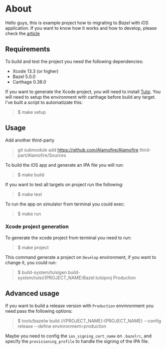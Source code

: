 # About

Hello guys, this is example project how to migrating to *Bazel* with iOS application. If you want to know how it works and how to develop, please check the [article](https://flare.build/migration-guides/ios-hearts-bazel)

## Requirements

To build and test the project you need the following dependencies:
- Xcode 13.3 (or higher)
- Bazel 5.0.0
- Carthage 0.38.0

If you want to generate the Xcode project, you will need to install [Tulsi](https://github.com/bazelbuild/tulsi). You will need to setup the environment with carthage before build any target. I've built a script to automatizate this: 

> $ make setup

## Usage

Add another third-party
> git submodule add https://github.com/Alamofire/Alamofire third-part/Alamofire/Sources

To build the iOS app and generate an IPA file you will run:

> $ make build

If you want to test all targets on project run the following:

> $ make test

To run the app on simulator from terminal you could exec:

> $ make run

### Xcode project generation

To generate the xcode project from terminal you need to run:
> $ make project

This command generate a project on `Develop` environment, if you want to change it, you could run: 

> $ build-system/tulsigen build-system/tulsi/{PROJECT_NAME}Bazel.tulsiproj Production

## Advanced usage 

If you want to build a release version with `Production` envinronment you need pass the following options:

> $ tools/bazelw build //{PROJECT_NAME}:{PROJECT_NAME} --config release --define envinronment=production

Maybe you need to config the `ios_signing_cert_name` on `.bazelrc`, and specify the `provisioning_profile` to handle the signing of the IPA file.
